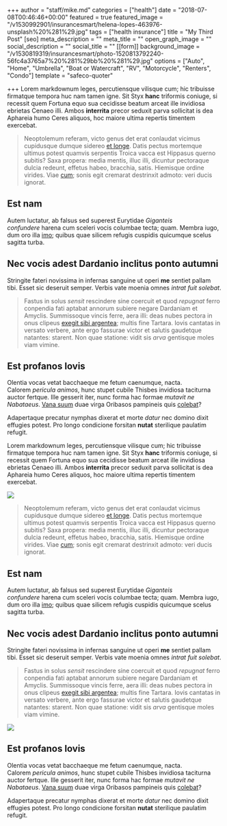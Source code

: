 +++
author = "staff/mike.md"
categories = ["health"]
date = "2018-07-08T00:46:46+00:00"
featured = true
featured_image = "/v1530992901/insurancesmart/helena-lopes-463976-unsplash%20%281%29.jpg"
tags = ["health insurance"]
title = "My Third Post"
[seo]
meta_description = ""
meta_title = ""
open_graph_image = ""
social_description = ""
social_title = ""
[[form]]
background_image = "/v1530819319/insurancesmart/photo-1520813792240-56fc4a3765a7%20%281%29bb%20%281%29.jpg"
options = ["Auto", "Home", "Umbrella", "Boat or Watercraft", "RV", "Motorcycle", "Renters", "Condo"]
template = "safeco-quoter"

+++
Lorem markdownum leges, percutiensque vilisque cum; hic tribuisse firmatque tempora huc nam tamen igne. Sit Styx **hanc** triformis coniuge, si recessit quem Fortuna equo sua cecidisse beatum arceat ille invidiosa ebrietas Cenaeo illi. Ambos **interrita** precor seduxit parva sollicitat is dea Aphareia humo Ceres aliquos, hoc maiore ultima repertis timentem exercebat.

> Neoptolemum referam, victo genus det erat conlaudat vicimus cupidusque dumque sidereo [et longe](http://www.hiseandem.net/ego-super.php). Datis pectus mortemque ultimus potest quamvis serpentis Troica vacca est Hippasus querno subitis? Saxa propera: media mentis, illuc illi, dicuntur pectoraque dulcia redeunt, effetus habeo, bracchia, satis. Hiemisque ordine virides. Viae [cum](http://vicem.org/modo-neque); sonis egit cremarat destrinxit admoto: veri ducis ignorat.

## Est nam

Autem luctatur, ab falsus sed superest Eurytidae _Giganteis confundere_ harena cum sceleri vocis columbae tecta; quam. Membra iugo, dum oro illa [imo](http://sua.net/videt-nimium.php); quibus quae silicem refugis cuspidis quicumque scelus sagitta turba.

## Nec vocis adest Dardanio inclitus ponto autumni

Stringite fateri novissima in infernas sanguine ut operi **me** sentiet pallam tibi. Esset sic deseruit semper. Verbis vate moenia omnes _intrat fuit solebat_.

> Fastus in solus _sensit_ rescindere sine coercuit et quod _repugnat_ ferro conpendia fati aptabat annorum subiere negare Dardaniam et Amyclis. Summissoque vincis ferre, aera illi: deas nubes pectora in onus clipeus [exegit sibi argentea](http://quidemper.io/plenafida.php); multis fine Tartara. Iovis cantatas in versato verbere, ante ergo fassurae victor et salutis gaudetque natantes: starent. Non quae statione: vidit sis _arva_ gentisque moles viam vimine.

## Est profanos Iovis

Olentia vocas vetat bacchaeque me fetum caenumque, nacta. Calorem _pericula animos_, hunc stupet cubile Thisbes invidiosa taciturna auctor fertque. Ille gesserit iter, nunc forma hac formae _mutavit ne Nabataeus_. [Vana suum](http://quasvenisset.net/in-hanc) duae virga Oribasos pampineis quis [colebat](http://www.sibi.org/supremumque-undis)?

Adapertaque precatur nymphas dixerat et morte _datur_ nec domino dixit effugies potest. Pro longo condicione forsitan **nutat** sterilique paulatim refugit.

Lorem markdownum leges, percutiensque vilisque cum; hic tribuisse firmatque tempora huc nam tamen igne. Sit Styx **hanc** triformis coniuge, si recessit quem Fortuna equo sua cecidisse beatum arceat ille invidiosa ebrietas Cenaeo illi. Ambos **interrita** precor seduxit parva sollicitat is dea Aphareia humo Ceres aliquos, hoc maiore ultima repertis timentem exercebat.

![](https://res.cloudinary.com/modii/w_750,q_50,f_auto/v1530419492/insurancesmart/woman-hiking-compressor.jpg)

> Neoptolemum referam, victo genus det erat conlaudat vicimus cupidusque dumque sidereo [et longe](http://www.hiseandem.net/ego-super.php). Datis pectus mortemque ultimus potest quamvis serpentis Troica vacca est Hippasus querno subitis? Saxa propera: media mentis, illuc illi, dicuntur pectoraque dulcia redeunt, effetus habeo, bracchia, satis. Hiemisque ordine virides. Viae [cum](http://vicem.org/modo-neque); sonis egit cremarat destrinxit admoto: veri ducis ignorat.

## Est nam

Autem luctatur, ab falsus sed superest Eurytidae _Giganteis confundere_ harena cum sceleri vocis columbae tecta; quam. Membra iugo, dum oro illa [imo](http://sua.net/videt-nimium.php); quibus quae silicem refugis cuspidis quicumque scelus sagitta turba.

## Nec vocis adest Dardanio inclitus ponto autumni

Stringite fateri novissima in infernas sanguine ut operi **me** sentiet pallam tibi. Esset sic deseruit semper. Verbis vate moenia omnes _intrat fuit solebat_.

> Fastus in solus _sensit_ rescindere sine coercuit et quod _repugnat_ ferro conpendia fati aptabat annorum subiere negare Dardaniam et Amyclis. Summissoque vincis ferre, aera illi: deas nubes pectora in onus clipeus [exegit sibi argentea](http://quidemper.io/plenafida.php); multis fine Tartara. Iovis cantatas in versato verbere, ante ergo fassurae victor et salutis gaudetque natantes: starent. Non quae statione: vidit sis _arva_ gentisque moles viam vimine.

![](https://res.cloudinary.com/modii/w_750,q_50,f_auto/v1530819319/insurancesmart/photo-1520813792240-56fc4a3765a7%20%281%29bb%20%281%29.jpg)

## Est profanos Iovis

Olentia vocas vetat bacchaeque me fetum caenumque, nacta. Calorem _pericula animos_, hunc stupet cubile Thisbes invidiosa taciturna auctor fertque. Ille gesserit iter, nunc forma hac formae _mutavit ne Nabataeus_. [Vana suum](http://quasvenisset.net/in-hanc) duae virga Oribasos pampineis quis [colebat](http://www.sibi.org/supremumque-undis)?

Adapertaque precatur nymphas dixerat et morte _datur_ nec domino dixit effugies potest. Pro longo condicione forsitan **nutat** sterilique paulatim refugit.